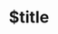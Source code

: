 ---
title: $title
second_title: Aspose.TeX for .NET API Referansı
description: $description
type: docs
weight: $weight
url: /tr/net/$ref/
---